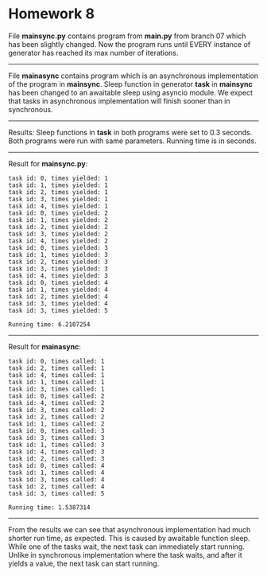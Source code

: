 # Homework 8
File **mainsync.py** contains program from **main.py** from branch 07 which has been slightly changed. Now the
program runs until EVERY instance of generator has reached its max number of iterations.

---

File **mainasync** contains program which is an asynchronous implementation of the program in
**mainsync**. Sleep function in generator **task** in **mainsync** has been changed to an awaitable 
sleep using asyncio module. We expect that tasks in asynchronous implementation will finish sooner
than in synchronous.

---

Results:
Sleep functions in **task** in both programs were set to 0.3 seconds.
Both programs were run with same parameters.
Running time is in seconds.

---

Result for **mainsync.py**:
```
task id: 0, times yielded: 1
task id: 1, times yielded: 1
task id: 2, times yielded: 1
task id: 3, times yielded: 1
task id: 4, times yielded: 1
task id: 0, times yielded: 2
task id: 1, times yielded: 2
task id: 2, times yielded: 2
task id: 3, times yielded: 2
task id: 4, times yielded: 2
task id: 0, times yielded: 3
task id: 1, times yielded: 3
task id: 2, times yielded: 3
task id: 3, times yielded: 3
task id: 4, times yielded: 3
task id: 0, times yielded: 4
task id: 1, times yielded: 4
task id: 2, times yielded: 4
task id: 3, times yielded: 4
task id: 3, times yielded: 5

Running time: 6.2107254
```

---

Result for **mainasync**:
```
task id: 0, times called: 1
task id: 2, times called: 1
task id: 4, times called: 1
task id: 1, times called: 1
task id: 3, times called: 1
task id: 0, times called: 2
task id: 4, times called: 2
task id: 3, times called: 2
task id: 2, times called: 2
task id: 1, times called: 2
task id: 0, times called: 3
task id: 3, times called: 3
task id: 1, times called: 3
task id: 4, times called: 3
task id: 2, times called: 3
task id: 0, times called: 4
task id: 1, times called: 4
task id: 3, times called: 4
task id: 2, times called: 4
task id: 3, times called: 5

Running time: 1.5387314
```

---

From the results we can see that asynchronous implementation had much shorter run time, as expected.
This is caused by awaitable function sleep. While one of the tasks wait, the next task can immediately
start running. Unlike in synchronous implementation where the task waits, and after it yields a value, the
next task can start running.

